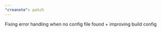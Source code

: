 ```yaml
---
"creanote": patch
---
```


Fixing error handling when no config file found + improving build config
